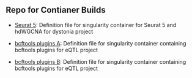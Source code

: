 ## Repo for Contianer Builds

+ [Seurat 5](): Definition file for singularity container for Seurat 5 and hdWGCNA for dystonia project
  
+ [bcftools plugins A](): Definition file for singularity container containing bcftools plugins for eQTL project

+ [bcftools plugins B](): Definition file for singularity container containing bcftools plugins for eQTL project
